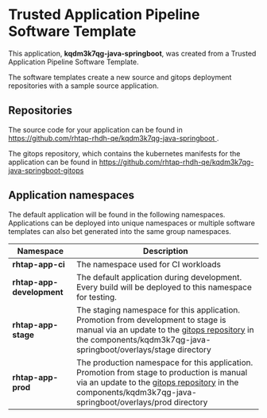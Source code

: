 # Trusted Application Pipeline Software Template

This application, **kqdm3k7qg-java-springboot**, was created from a Trusted Application Pipeline Software Template.

The software templates create a new source and gitops deployment repositories with a sample source application. 

## Repositories

The source code for your application can be found in [https://github.com/rhtap-rhdh-qe/kqdm3k7qg-java-springboot ](https://github.com/rhtap-rhdh-qe/kqdm3k7qg-java-springboot ).
 
The gitops repository, which contains the kubernetes manifests for the application can be found in 
[https://github.com/rhtap-rhdh-qe/kqdm3k7qg-java-springboot-gitops ](https://github.com/rhtap-rhdh-qe/kqdm3k7qg-java-springboot-gitops ) 

## Application namespaces 

The default application will be found in the following namespaces. Applications can be deployed into unique namespaces or multiple software templates can also bet generated into the same group namespaces.  

|  Namespace   |  Description   |  
| -------- | -------- |
| **rhtap-app-ci** | The namespace used for CI workloads |
| **rhtap-app-development** | The default application during development. Every build will be deployed to this namespace for testing. |
| **rhtap-app-stage** | The staging namespace for this application. Promotion from development to stage is manual via an update to the [gitops repository](https://github.com/rhtap-rhdh-qe/kqdm3k7qg-java-springboot-gitops ) in the components/kqdm3k7qg-java-springboot/overlays/stage directory |
| **rhtap-app-prod** | The production namespace for this application. Promotion from stage to production is manual via an update to the [gitops repository](https://github.com/rhtap-rhdh-qe/kqdm3k7qg-java-springboot-gitops ) in the components/kqdm3k7qg-java-springboot/overlays/prod directory |